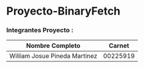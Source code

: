 # Proyecto-BinaryFetch

### Integrantes Proyecto :
| Nombre Completo | Carnet |
| -------------------------- | -------------------------- |
| William Josue Pineda Martinez      | 00225919      |


